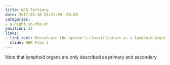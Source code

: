 ```yaml
---
title: NER Tertiary
date: 2017-04-18 23:21:00 -04:00
categories:
- a-night-in-the-er
position: 32
links:
- link_text: Reevaluate the spleen's classification as a lymphoid organ.
  slide: NER Flow 3
---
```


Note that lymphoid organs are only described as primary and secondary.